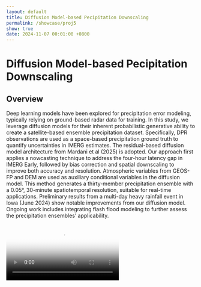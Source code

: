 ```yaml
---
layout: default
title: Diffusion Model-based Pecipitation Downscaling
permalink: /showcase/proj5
show: true
date: 2024-11-07 00:01:00 +0800
---
```


# Diffusion Model-based Pecipitation Downscaling
## Overview
Deep learning models have been explored for precipitation error modeling, typically relying on ground-based radar data for training. In this study, we leverage diffusion models for their inherent probabilistic generative ability to create a satellite-based ensemble precipitation dataset. Specifically, DPR observations are used as a space-based precipitation ground truth to quantify uncertainties in IMERG estimates. The residual-based diffusion model architecture from Mardani et al (2025) is adopted. Our approach first applies a nowcasting technique to address the four-hour latency gap in IMERG Early, followed by bias correction and spatial downscaling to improve both accuracy and resolution. Atmospheric variables from GEOS-FP and DEM are used as auxiliary conditional variables in the diffusion model. This method generates a thirty-member precipitation ensemble with a 0.05°, 30-minute spatiotemporal resolution, suitable for real-time applications. Preliminary results from a multi-day heavy rainfall event in Iowa (June 2024) show notable improvements from our diffusion model. Ongoing work includes integrating flash flood modeling to further assess the precipitation ensembles’ applicability.

<div class="text-center mt-4">
  <video data-src="{{ 'assets/videos/proj55_2.mp4' | relative_url }}" class="lazy w-100 rounded" poster="{{ '/assets/images/empty_300x200.png' | relative_url }}" alt="Diffusion" controls>
    <source src="{{ 'assets/videos/proj55_2.mp4' | relative_url }}" type="video/mp4">
    Your browser does not support the video tag.
  </video>
</div>



